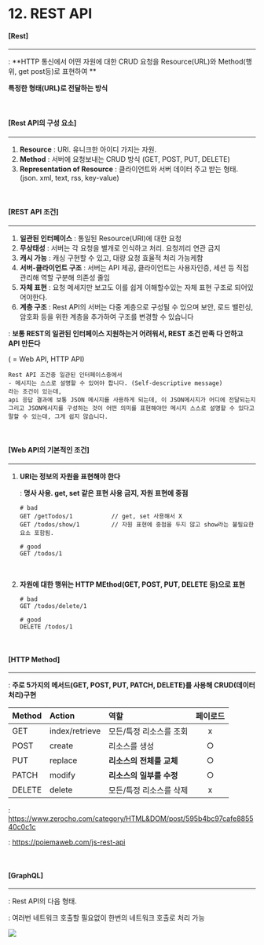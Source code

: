 # 12. REST API

#### [Rest]

-----

: **HTTP 통신에서 어떤 자원에 대한 CRUD 요청을 Resource(URL)와 Method(행위, get post등)로 표현하여 **

**특정한 형태(URL)로 전달하는 방식**

<br>

#### [Rest API의 구성 요소]

----

1. **Resource** : URI. 유니크한 아이디 가지는 자원.
2. **Method** : 서버에 요청보내는 CRUD 방식 (GET, POST, PUT, DELETE)
3. **Representation of Resource** : 클라이언트와 서버 데이터 주고 받는 형태. (json. xml, text, rss, key-value)

<br>

#### [REST API 조건]

----

1. **일관된 인터페이스** : 통일된 Resource(URI)에 대한 요청
2. **무상태성** : 서버는 각 요청을 별개로 인식하고 처리. 요청끼리 연관 금지
3. **캐시 가능** : 캐싱 구현할 수 있고, 대량 요청 효율적 처리 가능케함
4. **서버-클라이언트 구조** : 서버는 API 제공, 클라이언트는 사용자인증, 세션 등 직접 관리해 역할 구분해 의존성 줄임
5. **자체 표현** : 요청 메세지만 보고도 이를 쉽게 이해할수있는 자체 표현 구조로 되어있어야한다.
6. **계층 구조** : Rest API의 서버는 다중 계층으로 구성될 수 있으며 보안, 로드 밸런싱, 암호화 등을 위한 계층을 추가하여 구조를 변경할 수 있습니다

: **보통 REST의 일관된 인터페이스 지원하는거 어려워서, REST 조건 만족 다 안하고 API 만든다** 

( = Web API, HTTP API)

```
Rest API 조건중 일관된 인터페이스중에서
- 메시지는 스스로 설명할 수 있어야 합니다. (Self-descriptive message)
라는 조건이 있는데, 
api 응답 결과에 보통 JSON 메시지를 사용하게 되는데, 이 JSON메시지가 어디에 전달되는지 그리고 JSON메시지를 구성하는 것이 어떤 의미를 표현해야만 메시지 스스로 설명할 수 있다고 말할 수 있는데, 그게 쉽지 않습니다.
```

<br>

#### [Web API의 기본적인 조건]

----

1. **URI는 정보의 자원을 표현해야 한다**

   : **명사 사용. get, set 같은 표현 사용 금지, 자원 표현에 중점**

   ```
   # bad
   GET /getTodos/1           // get, set 사용해서 X
   GET /todos/show/1         // 자원 표현에 중점을 두지 않고 show라는 불필요한 요소 포함됨.
   
   # good
   GET /todos/1
   ```

   <br>

2. **자원에 대한 행위는 HTTP MEthod(GET, POST, PUT, DELETE 등)으로 표현**

   ```
   # bad
   GET /todos/delete/1
   
   # good
   DELETE /todos/1
   ```

<br>

#### [HTTP Method]

---

: **주로 5가지의 메서드(GET, POST, PUT, PATCH, DELETE)를 사용해 CRUD(데이터 처리)구현**

| Method | Action         | 역할                     | 페이로드 |
| :----- | :------------- | :----------------------- | :------: |
| GET    | index/retrieve | 모든/특정 리소스를 조회  |    x     |
| POST   | create         | 리소스를 생성            |    ○     |
| PUT    | replace        | **리소스의 전체를 교체** |    ○     |
| PATCH  | modify         | **리소스의 일부를 수정** |    ○     |
| DELETE | delete         | 모든/특정 리소스를 삭제  |    x     |

: https://www.zerocho.com/category/HTML&DOM/post/595b4bc97cafe885540c0c1c

: https://poiemaweb.com/js-rest-api

<br>

#### [GraphQL]

---

: Rest API의 다음 형태.

: 여러번 네트워크 호출할 필요없이 한번의 네트워크 호출로 처리 가능

![](http://tech.kakao.com/files/graphql-mobile-api.png)